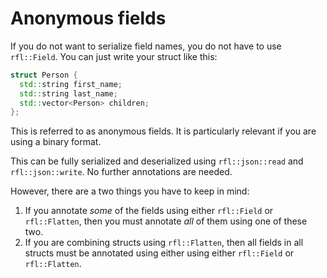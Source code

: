 # Anonymous fields

If you do not want to serialize field names, you do not have to use `rfl::Field`. You can just write your struct like this:

```cpp
struct Person {
  std::string first_name;
  std::string last_name;
  std::vector<Person> children;
};
```

This is referred to as anonymous fields. It is particularly relevant if you are using a binary format.

This can be fully serialized and deserialized using `rfl::json::read` and `rfl::json::write`. No further annotations are needed.

However, there are a two things you have to keep in mind:

1) If you annotate *some* of the fields using either `rfl::Field` or `rfl::Flatten`, then you must annotate *all* of them using one of these two.
2) If you are combining structs using `rfl::Flatten`, then all fields in all structs must be annotated using either using either `rfl::Field` or `rfl::Flatten`.
